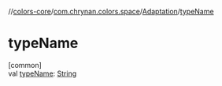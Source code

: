 //[colors-core](../../../index.md)/[com.chrynan.colors.space](../index.md)/[Adaptation](index.md)/[typeName](type-name.md)

# typeName

[common]\
val [typeName](type-name.md): [String](https://kotlinlang.org/api/latest/jvm/stdlib/kotlin/-string/index.html)
